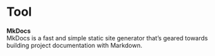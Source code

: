 # Tool

**MkDocs**\
MkDocs is a fast and simple static site generator that’s geared towards building project documentation with Markdown.
